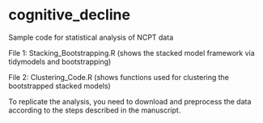 # cognitive_decline
Sample code for statistical analysis of NCPT data

File 1: Stacking_Bootstrapping.R (shows the stacked model framework via tidymodels and bootstrapping)

File 2: Clustering_Code.R (shows functions used for clustering the bootstrapped stacked models)

To replicate the analysis, you need to download and preprocess the data according to the steps described in the manuscript.  
